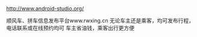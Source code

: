http://www.android-studio.org/


顺风车、拼车信息发布平台www.rwxing.cn
无论车主还是乘客，均可发布行程，电话联系或在线预约均可
车主省油钱，乘客出行更方便